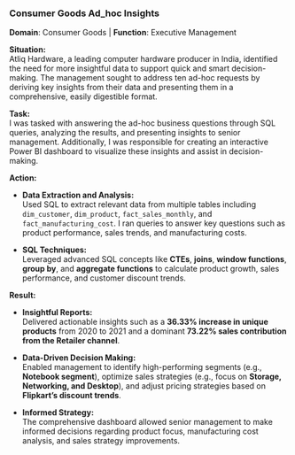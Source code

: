 ### Consumer Goods Ad_hoc Insights
**Domain**:  Consumer Goods | **Function**: Executive Management

**Situation:**  
Atliq Hardware, a leading computer hardware producer in India, identified the need for more insightful data to support quick and smart decision-making. The management sought to address ten ad-hoc requests by deriving key insights from their data and presenting them in a comprehensive, easily digestible format.

**Task:**  
I was tasked with answering the ad-hoc business questions through SQL queries, analyzing the results, and presenting insights to senior management. Additionally, I was responsible for creating an interactive Power BI dashboard to visualize these insights and assist in decision-making.

**Action:**  
- **Data Extraction and Analysis:**  
  Used SQL to extract relevant data from multiple tables including `dim_customer`, `dim_product`, `fact_sales_monthly`, and `fact_manufacturing_cost`. I ran queries to answer key questions such as product performance, sales trends, and manufacturing costs.
  
- **SQL Techniques:**  
  Leveraged advanced SQL concepts like **CTEs**, **joins**, **window functions**, **group by**, and **aggregate functions** to calculate product growth, sales performance, and customer discount trends.
  

**Result:**  
- **Insightful Reports:**  
  Delivered actionable insights such as a **36.33% increase in unique products** from 2020 to 2021 and a dominant **73.22% sales contribution from the Retailer channel**.
  
- **Data-Driven Decision Making:**  
  Enabled management to identify high-performing segments (e.g., **Notebook segment**), optimize sales strategies (e.g., focus on **Storage, Networking, and Desktop**), and adjust pricing strategies based on **Flipkart’s discount trends**.
  
- **Informed Strategy:**  
  The comprehensive dashboard allowed senior management to make informed decisions regarding product focus, manufacturing cost analysis, and sales strategy improvements.

